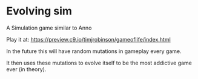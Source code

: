 Evolving sim
============

A Simulation game similar to Anno 

Play it at: https://preview.c9.io/timjrobinson/gameoflife/index.html

In the future this will have random mutations in gameplay every game. 

It then uses these mutations to evolve itself to be the most addictive game ever (in theory). 


